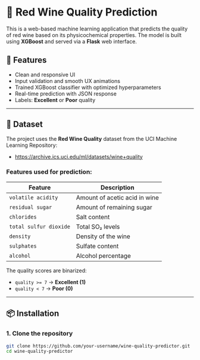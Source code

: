 # 🍷 Red Wine Quality Prediction

This is a web-based machine learning application that predicts the quality of red wine based on its physicochemical properties. The model is built using **XGBoost** and served via a **Flask** web interface.

## 🚀 Features

- Clean and responsive UI
- Input validation and smooth UX animations
- Trained XGBoost classifier with optimized hyperparameters
- Real-time prediction with JSON response
- Labels: **Excellent** or **Poor** quality

---

## 🧪 Dataset

The project uses the **Red Wine Quality** dataset from the UCI Machine Learning Repository:

- https://archive.ics.uci.edu/ml/datasets/wine+quality

### Features used for prediction:

| Feature                 | Description                          |
|------------------------|--------------------------------------|
| `volatile acidity`     | Amount of acetic acid in wine        |
| `residual sugar`       | Amount of remaining sugar            |
| `chlorides`            | Salt content                         |
| `total sulfur dioxide` | Total SO₂ levels                     |
| `density`              | Density of the wine                  |
| `sulphates`            | Sulfate content                      |
| `alcohol`              | Alcohol percentage                   |

The quality scores are binarized:
- `quality >= 7` → **Excellent (1)**
- `quality < 7`  → **Poor (0)**

---

## 📦 Installation

### 1. Clone the repository
```bash
git clone https://github.com/your-username/wine-quality-predictor.git
cd wine-quality-predictor
